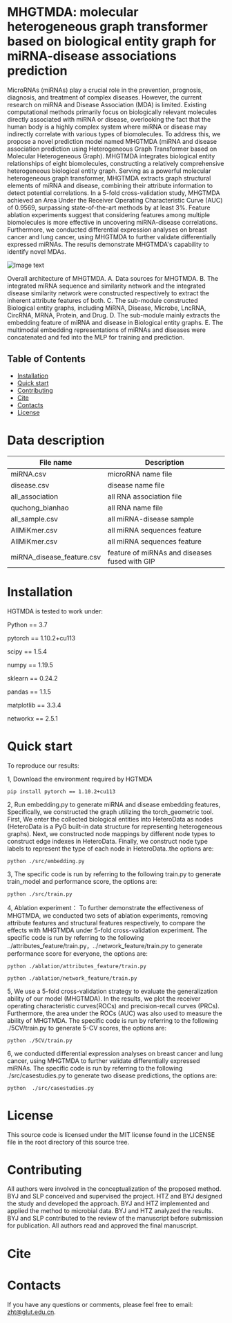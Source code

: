 # MHGTMDA: molecular heterogeneous graph transformer based on biological entity graph for miRNA-disease associations prediction
MicroRNAs (miRNAs) play a crucial role in the prevention, prognosis, diagnosis, and treatment of complex diseases. However, the current research on miRNA and Disease Association (MDA) is limited. Existing computational methods primarily focus on biologically relevant molecules directly associated with miRNA or disease, overlooking the fact that the human body is a highly complex system where miRNA or disease may indirectly correlate with various types of biomolecules. To address this, we propose a novel prediction model named MHGTMDA (miRNA and disease association prediction using Heterogeneous Graph Transformer based on Molecular Heterogeneous Graph). MHGTMDA integrates biological entity relationships of eight biomolecules, constructing a relatively comprehensive heterogeneous biological entity graph. Serving as a powerful molecular heterogeneous graph transformer, MHGTMDA extracts graph structural elements of miRNA and disease, combining their attribute information to detect potential correlations. In a 5-fold cross-validation study, MHGTMDA achieved an Area Under the Receiver Operating Characteristic Curve (AUC) of 0.9569, surpassing state-of-the-art methods by at least 3\%. Feature ablation experiments suggest that considering features among multiple biomolecules is more effective in uncovering miRNA-disease correlations. Furthermore, we conducted differential expression analyses on breast cancer and lung cancer, using MHGTMDA to further validate differentially expressed miRNAs. The results demonstrate MHGTMDA's capability to identify novel MDAs.

![Image text](https://github.com/zht-code/HGTMDA/blob/main/IMG/MHGTMDA.svg)

Overall architecture of MHGTMDA. A. Data sources for MHGTMDA. B. The integrated miRNA sequence and similarity network and the integrated disease similarity network were constructed respectively to extract the inherent attribute features of both. C. The sub-module constructed Biological entity graphs, including MiRNA, Disease, Microbe, LncRNA, CircRNA, MRNA, Protein, and Drug. D. The sub-module mainly extracts the embedding feature of miRNA and disease in Biological entity graphs. E. The multimodal embedding representations of miRNAs and diseases were concatenated and fed into the MLP for training and prediction.
## Table of Contents
- [Installation](#installation)
- [Quick start](#quick-start)
- [Contributing](#contributing)
- [Cite](#cite)
- [Contacts](#contacts)
- [License](#license)

# Data description

| File name  | Description |
| ------------- | ------------- |
| miRNA.csv    | microRNA name file  |
| disease.csv  | disease name file   |
| all_association  | all RNA association file   |
| quchong_bianhao  | all RNA name file   |
| all_sample.csv  | all miRNA-disease sample  |
| AllMiKmer.csv  | all miRNA sequences feature  |
| AllMiKmer.csv  | all miRNA sequences feature  |
| miRNA_disease_feature.csv | feature of miRNAs and diseases fused with GIP |


# Installation
HGTMDA is tested to work under:

Python == 3.7

pytorch == 1.10.2+cu113

scipy == 1.5.4

numpy == 1.19.5

sklearn == 0.24.2

pandas == 1.1.5

matplotlib == 3.3.4

networkx == 2.5.1

# Quick start
To reproduce our results:

1, Download the environment required by HGTMDA
```
pip install pytorch == 1.10.2+cu113
```
2, Run embedding.py to generate miRNA and disease embedding features, Specifically, we constructed the graph utilizing the torch_geometric tool. First, We enter the collected biological entities into HeteroData as nodes (HeteroData is a PyG built-in data structure for representing heterogeneous graphs). Next, we constructed node mappings by different node types to construct edge indexes in HeteroData. Finally, we construct node type labels to represent the type of each node in HeteroData..the options are:
```
python ./src/embedding.py
```
3, The specific code is run by referring to the following train.py to generate train_model and performance score, the options are:
```
python ./src/train.py

```
4, Ablation experiment： To further demonstrate the effectiveness of MHGTMDA, we conducted two sets of ablation experiments, removing attribute features and structural features respectively, to compare the effects with MHGTMDA under 5-fold cross-validation experiment. The specific code is run by referring to the following ../attributes_feature/train.py，../network_feature/train.py to generate performance score for everyone, the options are:
```
python ./ablation/attributes_feature/train.py

python ./ablation/network_feature/train.py
```
5, We use a 5-fold cross-validation strategy to evaluate the generalization ability of our model (MHGTMDA). In the results, we plot the receiver operating characteristic curves(ROCs) and precision-recall curves (PRCs). Furthermore, the area under the ROCs (AUC) was also used to measure the ability of MHGTMDA. The specific code is run by referring to the following ./5CV/train.py to generate 5-CV scores, the options are:
```
python ./5CV/train.py
```
6, we conducted differential expression analyses on breast cancer and lung cancer, using MHGTMDA to further validate differentially expressed miRNAs. The specific code is run by referring to the following ./src/casestudies.py to generate two disease predictions, the options are:
```
python  ./src/casestudies.py
```
# License
This source code is licensed under the MIT license found in the LICENSE file in the root directory of this source tree.



# Contributing

All authors were involved in the conceptualization of the proposed method. BYJ and SLP conceived and supervised the project. HTZ and BYJ designed the study and developed the approach. BYJ and HTZ implemented and applied the method to microbial data. BYJ and HTZ analyzed the results. BYJ and SLP contributed to the review of the manuscript before submission for publication. All authors read and approved the final manuscript.

# Cite



# Contacts
If you have any questions or comments, please feel free to email: zht@glut.edu.cn.
